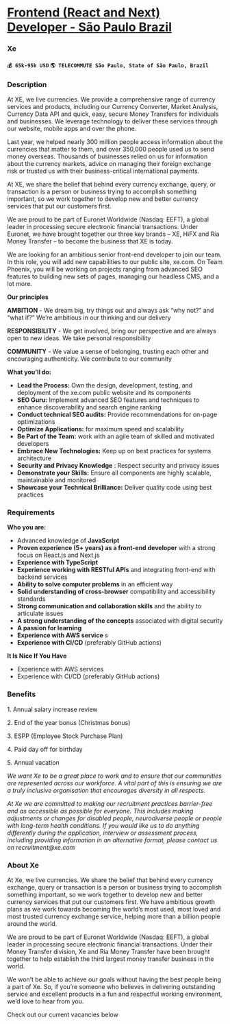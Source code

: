 # [Frontend (React and Next) Developer - São Paulo Brazil](https://www.remotewlb.com/apply/frontend-react-and-next-developer-sao-paulo-brazil)  
### Xe  
#### `💰 65k-95k USD` `🌎 TELECOMMUTE São Paulo, State of São Paulo, Brazil`  

### **Description**

At XE, we live currencies. We provide a comprehensive range of currency services and products, including our Currency Converter, Market Analysis, Currency Data API and quick, easy, secure Money Transfers for individuals and businesses. We leverage technology to deliver these services through our website, mobile apps and over the phone.

Last year, we helped nearly 300 million people access information about the currencies that matter to them, and over 350,000 people used us to send money overseas. Thousands of businesses relied on us for information about the currency markets, advice on managing their foreign exchange risk or trusted us with their business-critical international payments.

At XE, we share the belief that behind every currency exchange, query, or transaction is a person or business trying to accomplish something important, so we work together to develop new and better currency services that put our customers first.

We are proud to be part of Euronet Worldwide (Nasdaq: EEFT), a global leader in processing secure electronic financial transactions. Under Euronet, we have brought together our three key brands – XE, HiFX and Ria Money Transfer – to become the business that XE is today.

We are looking for an ambitious senior front-end developer to join our team. In this role, you will add new capabilities to our public site, xe.com. On Team Phoenix, you will be working on projects ranging from advanced SEO features to building new sets of pages, managing our headless CMS, and a lot more.

 **Our principles**

 **AMBITION** \- We dream big, try things out and always ask “why not?” and “what if?” We’re ambitious in our thinking and our delivery

 **RESPONSIBILITY** \- We get involved, bring our perspective and are always open to new ideas. We take personal responsibility

 **COMMUNITY** \- We value a sense of belonging, trusting each other and encouraging authenticity. We contribute to our community

 **What you’ll do:**

  * **Lead the Process:** Own the design, development, testing, and deployment of the xe.com public website and its components
  * **SEO Guru:** Implement advanced SEO features and techniques to enhance discoverability and search engine ranking
  * **Conduct technical SEO audits:** Provide recommendations for on-page optimizations
  * **Optimize Applications:** for maximum speed and scalability
  * **Be Part of the Team:** work with an agile team of skilled and motivated developers 
  * **Embrace New Technologies:** Keep up on best practices for systems architecture 
  * **Security and Privacy Knowledge** : Respect security and privacy issues 
  * **Demonstrate your Skills:** Ensure all components are highly scalable, maintainable and monitored 
  * **Showcase your Technical Brilliance:** Deliver quality code using best practices 

### **Requirements**

 **Who you are:**

  * Advanced knowledge of **JavaScript**
  * **Proven experience (5+ years) as a front-end developer** with a strong focus on React.js and Next.js
  * **Experience with TypeScript**
  * **Experience working with RESTful APIs** and integrating front-end with backend services
  * **Ability to solve computer problems** in an efficient way
  * **Solid understanding of cross-browser** compatibility and accessibility standards
  * **Strong communication and collaboration skills** and the ability to articulate issues
  * **A strong understanding of the concepts** associated with digital security
  * **A passion for learning**
  * **Experience with AWS service** s
  * **Experience with CI/CD** (preferably GitHub actions)

**It Is Nice If You Have**

  * Experience with AWS services
  * Experience with CI/CD (preferably GitHub actions)

### **Benefits**

1\. Annual salary increase review

2\. End of the year bonus (Christmas bonus)

3\. ESPP (Employee Stock Purchase Plan)

4\. Paid day off for birthday

5\. Annual vacation

 _We want Xe to be a great place to work and to ensure that our communities are represented across our workforce. A vital part of this is ensuring we are a truly inclusive organisation that encourages diversity in all respects._

 _At Xe we are committed to making our recruitment practices barrier-free and as accessible as possible for everyone. This includes making adjustments or changes for disabled people, neurodiverse people or people with long-term health conditions. If you would like us to do anything differently during the application, interview or assessment process, including providing information in an alternative format, please contact us on recruitment@xe.com_

###  **About Xe**

  

At Xe, we live currencies. We share the belief that behind every currency exchange, query or transaction is a person or business trying to accomplish something important, so we work together to develop new and better currency services that put our customers first. We have ambitious growth plans as we work towards becoming the world’s most used, most loved and most trusted currency exchange service, helping more than a billion people around the world.

We are proud to be part of Euronet Worldwide (Nasdaq: EEFT), a global leader in processing secure electronic financial transactions. Under their Money Transfer division, Xe and Ria Money Transfer have been brought together to help establish the third largest money transfer business in the world.  

We won’t be able to achieve our goals without having the best people being a part of Xe. So, if you’re someone who believes in delivering outstanding service and excellent products in a fun and respectful working environment, we’d love to hear from you.

Check out our current vacancies below

